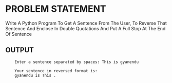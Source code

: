 # PROBLEM STATEMENT

Write A Python Program To Get A Sentence From The User, To Reverse That Sentence And Enclose In Double Quotations And Put A Full Stop At The End Of Sentence



## OUTPUT
       
        Enter a sentence separated by spaces: This is gyanendu

        Your sentence in reversed format is:
        gyanendu is This .